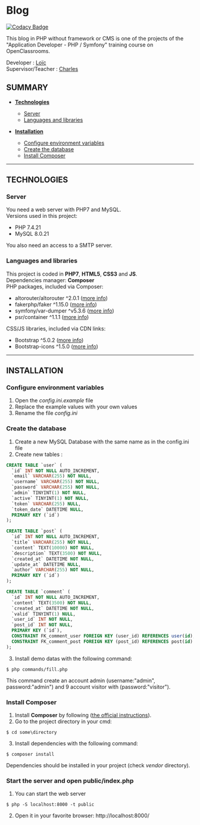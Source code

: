 # Blog

[![Codacy Badge](https://api.codacy.com/project/badge/Grade/6ea5239ec8b24571952db428311e5079)](https://app.codacy.com/gh/L-TCD/blog?utm_source=github.com&utm_medium=referral&utm_content=L-TCD/blog&utm_campaign=Badge_Grade_Settings)

This blog in PHP without framework or CMS is one of the projects of the "Application Developer - PHP / Symfony" training course on OpenClassrooms.

Developer : [Loïc](https://github.com/L-TCD)  
Supervisor/Teacher : [Charles](https://github.com/charlesen)

## SUMMARY
-   **[Technologies](#technologies)**
    -   [Server](#server)
    -   [Languages and libraries](#languages-and-libraries)

-   **[Installation](#installation)**
    -   [Configure environment variables](#configure-environment-variables)
    -   [Create the database](#create-the-database)
    -   [Install Composer](#install-composer)

---

## TECHNOLOGIES

### **Server**
You need a web server with PHP7 and MySQL.  
Versions used in this project:
-   PHP 7.4.21
-   MySQL 8.0.21

You also need an access to a SMTP server.

### **Languages and libraries**
This project is coded in **PHP7**, **HTML5**, **CSS3** and **JS**.  
Dependencies manager: **Composer**  
PHP packages, included via Composer:

-   altorouter/altorouter ^2.0.1 ([more info](https://github.com/dannyvankooten/AltoRouter.git))
-   fakerphp/faker ^1.15.0 ([more info](https://github.com/FakerPHP/Faker.git))
-   symfony/var-dumper ^v5.3.6 ([more info](https://github.com/symfony/var-dumper.git))
-   psr/container ^1.1.1 ([more info](https://github.com/php-fig/container.git))

CSS/JS libraries, included via CDN links:
-   Bootstrap ^5.0.2 ([more info](https://getbootstrap.com/docs/5.0/getting-started/introduction/))
-   Bootstrap-icons ^1.5.0 ([more info](https://icons.getbootstrap.com/))

---

## INSTALLATION

### **Configure environment variables**
1.  Open the *config.ini.example* file
2.  Replace the example values with your own values
3.  Rename the file *config.ini*

### **Create the database**
1.  Create a new MySQL Database with the same name as in the config.ini file
2.  Create new tables :
```sql
CREATE TABLE `user` (
  `id` INT NOT NULL AUTO_INCREMENT,
  `email` VARCHAR(255) NOT NULL,
  `username` VARCHAR(255) NOT NULL,
  `password` VARCHAR(255) NOT NULL,
  `admin` TINYINT(1) NOT NULL,
  `active` TINYINT(1) NOT NULL,
  `token` VARCHAR(255) NULL,
  `token_date` DATETIME NULL,
  PRIMARY KEY (`id`)
);

CREATE TABLE `post` (
  `id` INT NOT NULL AUTO_INCREMENT,
  `title` VARCHAR(255) NOT NULL,
  `content` TEXT(10000) NOT NULL,
  `description` TEXT(3500) NOT NULL,
  `created_at` DATETIME NOT NULL,
  `update_at` DATETIME NULL,
  `author` VARCHAR(255) NOT NULL,
  PRIMARY KEY (`id`)
);

CREATE TABLE `comment` (
  `id` INT NOT NULL AUTO_INCREMENT,
  `content` TEXT(3500) NOT NULL,
  `created_at` DATETIME NOT NULL,
  `valid` TINYINT(1) NULL,
  `user_id` INT NOT NULL,
  `post_id` INT NOT NULL,
  PRIMARY KEY (`id`),
  CONSTRAINT FK_comment_user FOREIGN KEY (user_id) REFERENCES user(id),
  CONSTRAINT FK_comment_post FOREIGN KEY (post_id) REFERENCES post(id)
);
```
3.  Install demo datas with the following command:
```shell
$ php commands/fill.php
```
This command create an account admin (username:"admin", password:"admin") and 9 account visitor with (password:"visitor").

### **Install Composer**
1.  Install **Composer** by following ([the official instructions](https://getcomposer.org/download/)).
2.  Go to the project directory in your cmd:
```shell
$ cd some\directory
```
3.  Install dependencies with the following command:
```shell
$ composer install
```
Dependencies should be installed in your project (check _vendor_ directory).
### **Start the server and open public/index.php**
1.  You can start the web server
```shell
$ php -S localhost:8000 -t public
```
2.  Open it in your favorite browser: http://localhost:8000/